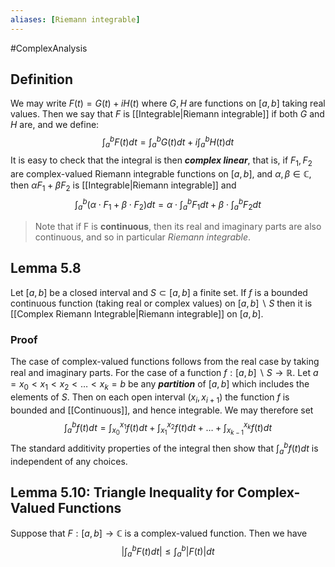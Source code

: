 ```yaml
---
aliases: [Riemann integrable]
---
```

#ComplexAnalysis 

## Definition
We may write $F(t)=G(t)+i H(t)$ where $G, H$ are functions on $[a, b]$ taking real values. Then we say that $F$ is [[Integrable|Riemann integrable]] if both $G$ and $H$ are, and we define:
$$
\int_{a}^{b} F(t) d t=\int_{a}^{b} G(t) d t+i \int_{a}^{b} H(t) d t
$$
It is easy to check that the integral is then ***complex linear***, that is, if $F_{1}, F_{2}$ are complex-valued Riemann integrable functions on $[a, b]$, and $\alpha, \beta \in \mathbb{C}$, then $\alpha F_{1}+\beta F_{2}$ is [[Integrable|Riemann integrable]] and
$$
\int_{a}^{b}\left(\alpha \cdot F_{1}+\beta \cdot F_{2}\right) d t=\alpha \cdot \int_{a}^{b} F_{1} d t+\beta \cdot \int_{a}^{b} F_{2} d t
$$

>Note that if F is **continuous**, then its real and imaginary parts are also continuous, and so in particular *Riemann integrable*.

## Lemma 5.8
Let $[a, b]$ be a closed interval and $S \subset[a, b]$ a finite set. If $f$ is a bounded continuous function (taking real or complex values) on $[a, b] \backslash S$ then it is [[Complex Riemann Integrable|Riemann integrable]] on $[a, b]$.

### Proof
The case of complex-valued functions follows from the real case by taking real and imaginary parts. For the case of a function $f:[a, b] \backslash S \rightarrow \mathbb{R}$.
Let $a=x_{0}<x_{1}<x_{2}<\ldots<x_{k}=b$ be any ***partition*** of $[a, b]$ which includes the elements of $S$. Then on each open interval $\left(x_{i}, x_{i+1}\right)$ the function $f$ is bounded and [[Continuous]], and hence integrable. We may therefore set
$$
\int_{a}^{b} f(t) d t=\int_{x_{0}}^{x_{1}} f(t) d t+\int_{x_{1}}^{x_{2}} f(t) d t+\ldots+\int_{x_{k-1}}^{x_{k}} f(t) d t
$$
The standard additivity properties of the integral then show that $\int_{a}^{b} f(t) d t$ is independent of any choices.

## Lemma 5.10: Triangle Inequality for Complex-Valued Functions
Suppose that $F:[a, b] \rightarrow \mathbb{C}$ is a complex-valued function. Then we have
$$
\left|\int_{a}^{b} F(t) d t\right| \leq \int_{a}^{b}|F(t)| d t
$$